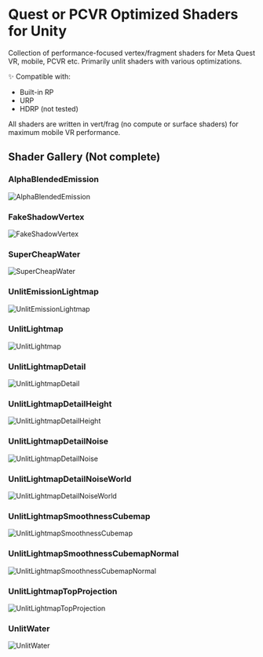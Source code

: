 # Quest or PCVR Optimized Shaders for Unity

Collection of performance-focused vertex/fragment shaders for Meta Quest VR, mobile, PCVR etc. Primarily unlit shaders with various optimizations.

✨ Compatible with:
- Built-in RP
- URP
- HDRP (not tested)

All shaders are written in vert/frag (no compute or surface shaders) for maximum mobile VR performance.

## Shader Gallery (Not complete)

### AlphaBlendedEmission
![AlphaBlendedEmission](images/AlphaBlendedEmission.png)

### FakeShadowVertex
![FakeShadowVertex](images/FakeShadowVertex.png)

### SuperCheapWater
![SuperCheapWater](images/SuperCheapWater.png)

### UnlitEmissionLightmap
![UnlitEmissionLightmap](images/UnlitEmissionLightmap.png)

### UnlitLightmap
![UnlitLightmap](images/UnlitLightmap.png)

### UnlitLightmapDetail
![UnlitLightmapDetail](images/UnlitLightmapDetail.png)

### UnlitLightmapDetailHeight
![UnlitLightmapDetailHeight](images/UnlitLightmapDetailHeight.png)

### UnlitLightmapDetailNoise
![UnlitLightmapDetailNoise](images/UnlitLightmapDetailNoise.png)

### UnlitLightmapDetailNoiseWorld
![UnlitLightmapDetailNoiseWorld](images/UnlitLightmapDetailNoiseWorld.png)

### UnlitLightmapSmoothnessCubemap
![UnlitLightmapSmoothnessCubemap](images/UnlitLightmapSmoothnessCubemap.png)

### UnlitLightmapSmoothnessCubemapNormal
![UnlitLightmapSmoothnessCubemapNormal](images/UnlitLightmapSmoothnessCubemapNormal.png)

### UnlitLightmapTopProjection
![UnlitLightmapTopProjection](images/UnlitLightmapTopProjection.png)

### UnlitWater
![UnlitWater](images/UnlitWater.png)
